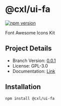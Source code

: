 # @cxl/ui-fa 
	
[![npm version](https://badge.fury.io/js/%40cxl%2Fui-fa.svg)](https://badge.fury.io/js/%40cxl%2Fui-fa)

Font Awesome Icons Kit

## Project Details

-   Branch Version: [0.0.1](https://npmjs.com/package/@cxl/ui-fa/v/0.0.1)
-   License: GPL-3.0
-   Documentation: [Link](https://cxlio.github.io/cxl/ui-fa)

## Installation

	npm install @cxl/ui-fa


